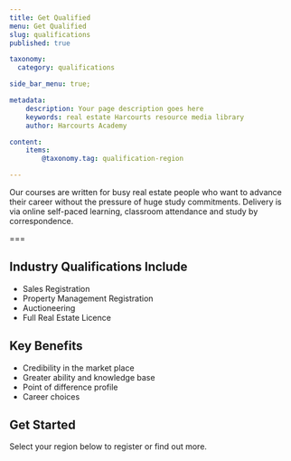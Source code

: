 ```yaml
---
title: Get Qualified
menu: Get Qualified
slug: qualifications
published: true

taxonomy:
  category: qualifications

side_bar_menu: true;

metadata:
    description: Your page description goes here
    keywords: real estate Harcourts resource media library
    author: Harcourts Academy

content:
    items:
        @taxonomy.tag: qualification-region

---
```


Our courses are written for busy real estate people who want to advance their career without the pressure of huge study commitments. Delivery is via online self-paced learning, classroom attendance and study by correspondence.

===

## Industry Qualifications Include
* Sales Registration
* Property Management Registration
* Auctioneering
* Full Real Estate Licence

## Key Benefits

* Credibility in the market place
* Greater ability and knowledge base
* Point of difference profile
* Career choices

## Get Started

Select your region below to register or find out more.
